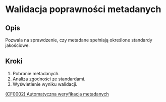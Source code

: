 # Walidacja poprawności metadanych

## Opis
Pozwala na sprawdzenie, czy metadane spełniają określone standardy jakościowe.

## Kroki
1. Pobranie metadanych.
2. Analiza zgodności ze standardami.
3. Wyświetlenie wyniku walidacji.

[(CF0002) Automatyczna weryfikacja metadanych](../../3.wizja.systemu/3.3.cechy.funkcjonalne/cechy.funkcjonalne/CF0002.md)